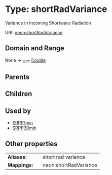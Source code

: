 
# Type: shortRadVariance


Variance in Incoming Shortwave Radiation

URI: [neon:shortRadVariance](https://data.neonscience.org/shortRadVariance)


## Domain and Range

None ->  <sub>OPT</sub> [Double](types/Double.md)

## Parents


## Children


## Used by

 * [SRPP1min](SRPP1min.md)
 * [SRPP30min](SRPP30min.md)

## Other properties

|  |  |  |
| --- | --- | --- |
| **Aliases:** | | short rad variance |
| **Mappings:** | | neon:shortRadVariance |


